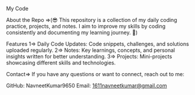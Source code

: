 
My Code

About the Repo =>(😎
This repository is a collection of my daily coding practice, projects, and notes. I aim to improve my skills by coding consistently and documenting my learning journey. 🚀)


Features
1=> Daily Code Updates: Code snippets, challenges, and solutions uploaded regularly.
2=> Notes: Key learnings, concepts, and personal insights written for better understanding.
3=> Projects: Mini-projects showcasing different skills and technologies.


Contact=>
If you have any questions or want to connect, reach out to me:

GitHub: NavneetKumar9650
Email: 1611navneetkumar@gmail.com
